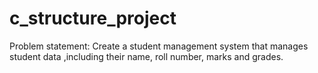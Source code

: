 # c_structure_project
Problem statement: Create a student management system that manages student data ,including their name, roll number, marks and grades.
